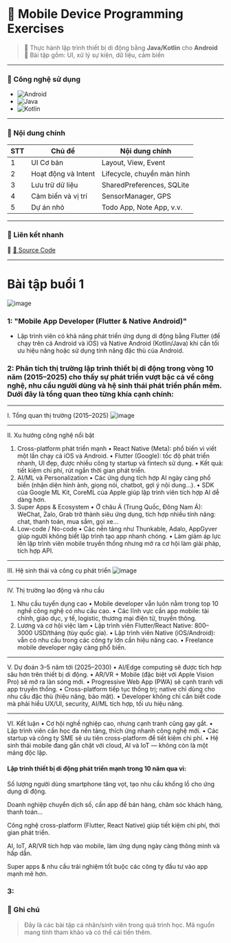 # 📱 Mobile Device Programming Exercises

> 🧪 Thực hành lập trình thiết bị di động bằng **Java/Kotlin** cho **Android**  
> 🎯 Bài tập gồm: UI, xử lý sự kiện, dữ liệu, cảm biến 
---

### 🚀 Công nghệ sử dụng

- ![Android](https://img.shields.io/badge/Android-3DDC84?logo=android&logoColor=white)
- ![Java](https://img.shields.io/badge/Java-ED8B00?logo=openjdk&logoColor=white)
- ![Kotlin](https://img.shields.io/badge/Kotlin-7F52FF?logo=kotlin&logoColor=white)

---

### 📂 Nội dung chính

| STT | Chủ đề                     | Nội dung chính                      |
|-----|----------------------------|-------------------------------------|
| 1   | UI Cơ bản                  | Layout, View, Event                 |
| 2   | Hoạt động và Intent        | Lifecycle, chuyển màn hình         |
| 3   | Lưu trữ dữ liệu            | SharedPreferences, SQLite          |
| 4   | Cảm biến và vị trí         | SensorManager, GPS                 |
| 5   | Dự án nhỏ                  | Todo App, Note App, v.v.           |

---

### 📎 Liên kết nhanh

🔗 [📁 Source Code](https://github.com/050903/Mobile-device-programming-exercises)

---
# Bài tập buổi 1
![image](https://github.com/user-attachments/assets/28961297-3d6a-4468-9434-464849e0acb2)

### 1: "Mobile App Developer (Flutter & Native Android)" 
- Lập trình viên có khả năng phát triển ứng dụng di động bằng Flutter (để chạy trên cả Android và iOS) và Native Android (Kotlin/Java) khi cần tối ưu hiệu năng hoặc sử dụng tính năng đặc thù của Android.

### 2: Phân tích thị trường lập trình thiết bị di động trong vòng 10 năm (2015–2025) cho thấy sự phát triển vượt bậc cả về công nghệ, nhu cầu người dùng và hệ sinh thái phát triển phần mềm. Dưới đây là tổng quan theo từng khía cạnh chính:
________________________________________
I. Tổng quan thị trường (2015–2025)
![image](https://github.com/user-attachments/assets/e523ed80-ce09-4161-80a5-0e610d713a34)
________________________________________
II. Xu hướng công nghệ nổi bật
1. Cross-platform phát triển mạnh
•	React Native (Meta): phổ biến vì viết một lần chạy cả iOS và Android.
•	Flutter (Google): tốc độ phát triển nhanh, UI đẹp, được nhiều công ty startup và fintech sử dụng.
•	Kết quả: tiết kiệm chi phí, rút ngắn thời gian phát triển.
2. AI/ML và Personalization
•	Các ứng dụng tích hợp AI ngày càng phổ biến (nhận diện hình ảnh, giọng nói, chatbot, gợi ý nội dung…).
•	SDK của Google ML Kit, CoreML của Apple giúp lập trình viên tích hợp AI dễ dàng hơn.
3. Super Apps & Ecosystem
•	Ở châu Á (Trung Quốc, Đông Nam Á): WeChat, Zalo, Grab trở thành siêu ứng dụng, tích hợp nhiều tính năng: chat, thanh toán, mua sắm, gọi xe…
4. Low-code / No-code
•	Các nền tảng như Thunkable, Adalo, AppGyver giúp người không biết lập trình tạo app nhanh chóng.
•	Làm giảm áp lực lên lập trình viên mobile truyền thống nhưng mở ra cơ hội làm giải pháp, tích hợp API.
________________________________________
III. Hệ sinh thái và công cụ phát triển
![image](https://github.com/user-attachments/assets/e52fe9b5-261d-4da5-bcc3-5c85be6451c8)
________________________________________
IV. Thị trường lao động và nhu cầu
1. Nhu cầu tuyển dụng cao
•	Mobile developer vẫn luôn nằm trong top 10 nghề công nghệ có nhu cầu cao.
•	Các lĩnh vực cần app mobile: tài chính, giáo dục, y tế, logistic, thương mại điện tử, truyền thông.
2. Lương và cơ hội việc làm
•	Lập trình viên Flutter/React Native: 800–3000 USD/tháng (tùy quốc gia).
•	Lập trình viên Native (iOS/Android): vẫn có nhu cầu trong các công ty lớn cần hiệu năng cao.
•	Freelance mobile developer ngày càng phổ biến.
________________________________________
V. Dự đoán 3–5 năm tới (2025–2030)
•	AI/Edge computing sẽ được tích hợp sâu hơn trên thiết bị di động.
•	AR/VR + Mobile (đặc biệt với Apple Vision Pro) sẽ mở ra làn sóng mới.
•	Progressive Web App (PWA) sẽ cạnh tranh với app truyền thống.
•	Cross-platform tiếp tục thống trị; native chỉ dùng cho nhu cầu đặc thù (hiệu năng, bảo mật).
•	Developer không chỉ cần biết code mà phải hiểu UX/UI, security, AI/ML tích hợp, tối ưu hiệu năng.
________________________________________
VI. Kết luận
•	Cơ hội nghề nghiệp cao, nhưng cạnh tranh cũng gay gắt.
•	Lập trình viên cần học đa nền tảng, thích ứng nhanh công nghệ mới.
•	Các startup và công ty SME sẽ ưu tiên cross-platform để tiết kiệm chi phí.
•	Hệ sinh thái mobile đang gắn chặt với cloud, AI và IoT — không còn là một mảng độc lập.
#### Lập trình thiết bị di động phát triển mạnh trong 10 năm qua vì:

Số lượng người dùng smartphone tăng vọt, tạo nhu cầu khổng lồ cho ứng dụng di động.

Doanh nghiệp chuyển dịch số, cần app để bán hàng, chăm sóc khách hàng, thanh toán...

Công nghệ cross-platform (Flutter, React Native) giúp tiết kiệm chi phí, thời gian phát triển.

AI, IoT, AR/VR tích hợp vào mobile, làm ứng dụng ngày càng thông minh và hấp dẫn.

Super apps & nhu cầu trải nghiệm tốt buộc các công ty đầu tư vào app mạnh mẽ hơn.
### 3:

### 📌 Ghi chú

> Đây là các bài tập cá nhân/sinh viên trong quá trình học. Mã nguồn mang tính tham khảo và có thể cải tiến thêm.
